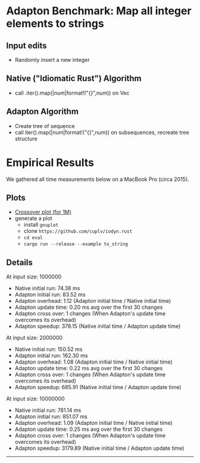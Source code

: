 Adapton Benchmark: Map all integer elements to strings
==========================================================

Input edits
-----------
 - Randomly insert a new integer

Native ("Idiomatic Rust") Algorithm
-------------------------------------
 - call .iter().map(|num|format!("{}",num)) on Vec

Adapton Algorithm
-------------------
 - Create tree of sequence
 - call iter().map(|num|format!("{}",num)) on subsequences, recreate tree structure

Empirical Results
=================

We gathered all time measurements below on a MacBook Pro (circa 2015).

Plots
------

- [Crossover plot (for 1M)](default.pdf)
- generate a plot
  - install `gnuplot`
  - clone `https://github.com/cuplv/iodyn.rust`
  - `cd eval`
  - `cargo run --release --example to_string`

Details
------------

At input size: 1000000
 - Native initial run: 74.38 ms
 - Adapton initial run: 83.52 ms
 - Adapton overhead: 1.12 (Adapton initial time / Native initial time)
 - Adapton update time: 0.20 ms avg over the first 30 changes
 - Adapton cross over: 1 changes  (When Adapton's update time overcomes its overhead)
 - Adapton speedup: 378.15 (Native initial time / Adapton update time)

At input size: 2000000
 - Native initial run: 150.52 ms
 - Adapton initial run: 162.30 ms
 - Adapton overhead: 1.08 (Adapton initial time / Native initial time)
 - Adapton update time: 0.22 ms avg over the first 30 changes
 - Adapton cross over: 1 changes  (When Adapton's update time overcomes its overhead)
 - Adapton speedup: 685.91 (Native initial time / Adapton update time)

At input size: 10000000
 - Native initial run: 781.14 ms
 - Adapton initial run: 851.07 ms
 - Adapton overhead: 1.09 (Adapton initial time / Native initial time)
 - Adapton update time: 0.25 ms avg over the first 30 changes
 - Adapton cross over: 1 changes  (When Adapton's update time overcomes its overhead)
 - Adapton speedup: 3179.89 (Native initial time / Adapton update time)

------------

